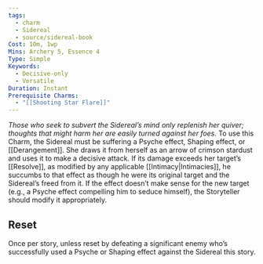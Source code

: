 ```yaml
---
tags:
  - charm
  - Sidereal
  - source/sidereal-book
Cost: 10m, 1wp
Mins: Archery 5, Essence 4
Type: Simple
Keywords:
  - Decisive-only
  - Versatile
Duration: Instant
Prerequisite Charms:
  - "[[Shooting Star Flare]]"
---
```

*Those who seek to subvert the Sidereal’s mind only replenish her quiver; thoughts that might harm her are easily turned against her foes.*
To use this Charm, the Sidereal must be suffering a Psyche effect, Shaping effect, or [[Derangement]]. She draws it from herself as an arrow of crimson stardust and uses it to make a decisive attack. If its damage exceeds her target’s [[Resolve]], as modified by any applicable [[Intimacy|Intimacies]], he succumbs to that effect as though he were its original target and the Sidereal’s freed from it. If the effect doesn’t make sense for the new target (e.g., a Psyche effect compelling him to seduce himself), the Storyteller should modify it appropriately. 
## Reset
Once per story, unless reset by defeating a significant enemy who’s successfully used a Psyche or Shaping effect against the Sidereal this story.